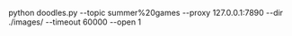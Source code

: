 python doodles.py --topic summer%20games --proxy 127.0.0.1:7890 --dir ./images/ --timeout 60000 --open 1 